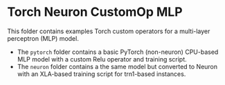 # Torch Neuron CustomOp MLP

This folder contains examples Torch custom operators for a multi-layer perceptron (MLP) model.

- The `pytorch` folder contains a basic PyTorch (non-neuron) CPU-based MLP model with a custom Relu operator and training script.
- The `neuron` folder contains a the same model but converted to Neuron with an XLA-based training script for trn1-based instances.
